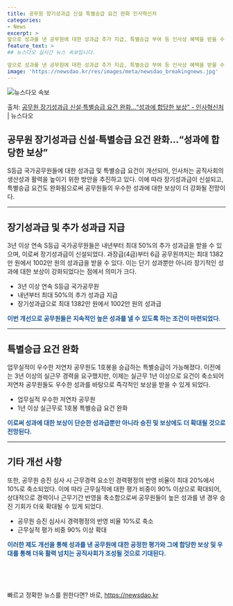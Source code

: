 ```yaml
---
title: 공무원 장기성과급 신설 특별승급 요건 완화 인사혁신처
categories:
- News
excerpt: >
앞으로 성과를 낸 공무원에 대한 성과급 추가 지급, 특별승급 부여 등 인사상 혜택을 받을 수 있는 환경이 마…
feature_text: >
## 뉴스다오 실시간 뉴스 속보입니다.

앞으로 성과를 낸 공무원에 대한 성과급 추가 지급, 특별승급 부여 등 인사상 혜택을 받을 수 있는 환경이 마…
image: 'https://newsdao.kr/res/images/meta/newsdao_breakingnews.jpg'
---
```


![뉴스다오 속보](https://newsdao.kr/res/images/meta/newsdao_breakingnews.jpg)

<p>출처: <a href="https://newsdao.kr/2906" rel="dofollow">공무원 장기성과급 신설·특별승급 요건 완화…“성과에 합당한 보상” - 인사혁신처</a> | 뉴스다오</p>

<h2>공무원 장기성과급 신설·특별승급 요건 완화…“성과에 합당한 보상”</h2>

<p data-ke-size="size16">S등급 국가공무원들에 대한 성과급 및 특별승급 요건이 개선되어, 인사처는 공직사회의 생산성과 활력을 높이기 위한 방안을 추진하고 있다. 이에 따라 장기성과급이 신설되고, 특별승급 요건도 완화됨으로써 공무원들의 우수한 성과에 대한 보상이 더 강화될 전망이다.</p>

<hr>

<h2 data-ke-size="size26">장기성과급 및 추가 성과급 지급</h2>

<p data-ke-size="size16">3년 이상 연속 S등급 국가공무원들은 내년부터 최대 50%의 추가 성과급을 받을 수 있으며, 이로써 장기성과급이 신설되었다. 과장급(4급)부터 6급 공무원까지는 최대 1382만 원에서 1002만 원의 성과급을 받을 수 있다. 이는 단기 성과뿐만 아니라 장기적인 성과에 대한 보상이 강화되었다는 점에서 의미가 크다.</p>

<ul>
  <li>3년 이상 연속 S등급 국가공무원</li>
  <li>내년부터 최대 50%의 추가 성과급 지급</li>
  <li>장기성과급으로 최대 1382만 원에서 1002만 원의 성과급</li>
</ul>

<p data-ke-size="size16"><b><span style="color: #1a5490;">이번 개선으로 공무원들은 지속적인 높은 성과를 낼 수 있도록 하는 조건이 마련되었다.</span></b></p>

<hr>

<h2 data-ke-size="size26">특별승급 요건 완화</h2>

<p data-ke-size="size16">업무실적이 우수한 저연차 공무원도 1호봉을 승급하는 특별승급이 가능해졌다. 이전에는 3년 이상의 실근무 경력을 요구했지만, 이제는 실근무 1년 이상으로 요건이 축소되어 저연차 공무원들도 우수한 성과를 바탕으로 즉각적인 보상을 받을 수 있게 되었다.</p>

<ul>
  <li>업무실적 우수한 저연차 공무원</li>
  <li>1년 이상 실근무로 1호봉 특별승급 요건 완화</li>
</ul>

<p data-ke-size="size16"><b><span style="color: #1a5490;">이로써 성과에 대한 보상이 단순한 성과급뿐만 아니라 승진 및 보상에도 더 확대될 것으로 전망된다.</span></b></p>

<hr>

<h2 data-ke-size="size26">기타 개선 사항</h2>

<p data-ke-size="size16">또한, 공무원 승진 심사 시 근무경력 요소인 경력평정의 반영 비율이 최대 20%에서 10%로 축소되었다. 이에 따라 근무실적에 대한 평가 비중이 90% 이상으로 확대되어, 상대적으로 경력이나 근무기간 반영을 축소함으로써 공무원들이 높은 성과를 낸 경우 승진 기회가 더욱 확대될 수 있게 되었다.</p>

<ul>
  <li>공무원 승진 심사시 경력평정의 반영 비율 10%로 축소</li>
  <li>근무실적 평가 비중 90% 이상 확대</li>
</ul>

<p data-ke-size="size16"><b><span style="color: #1a5490;">이러한 제도 개선을 통해 성과를 낸 공무원에 대한 공정한 평가와 그에 합당한 보상 및 우대를 통해 더욱 활력 넘치는 공직사회가 조성될 것으로 기대된다.</span></b></p>

<p data-ke-size="size16">&nbsp;</p>

<p data-ke-size="size16">&nbsp;</p> 

빠르고 정확한 뉴스를 원한다면? 바로, <a href="https://newsdao.kr" rel="dofollow">https://newsdao.kr</a>


    
